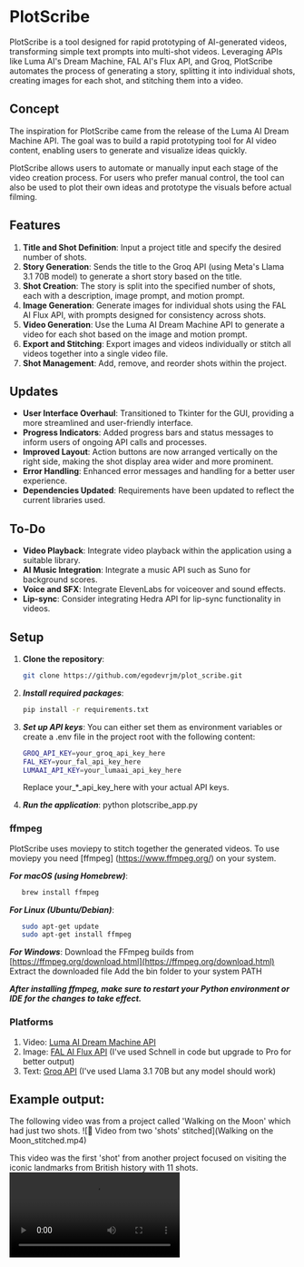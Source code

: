 # PlotScribe

PlotScribe is a tool designed for rapid prototyping of AI-generated videos, transforming simple text prompts into multi-shot videos. Leveraging APIs like Luma AI's Dream Machine, FAL AI's Flux API, and Groq, PlotScribe automates the process of generating a story, splitting it into individual shots, creating images for each shot, and stitching them into a video.

## Concept

The inspiration for PlotScribe came from the release of the Luma AI Dream Machine API. The goal was to build a rapid prototyping tool for AI video content, enabling users to generate and visualize ideas quickly.

PlotScribe allows users to automate or manually input each stage of the video creation process. For users who prefer manual control, the tool can also be used to plot their own ideas and prototype the visuals before actual filming.

## Features

1. **Title and Shot Definition**: Input a project title and specify the desired number of shots.
2. **Story Generation**: Sends the title to the Groq API (using Meta's Llama 3.1 70B model) to generate a short story based on the title.
3. **Shot Creation**: The story is split into the specified number of shots, each with a description, image prompt, and motion prompt.
4. **Image Generation**: Generate images for individual shots using the FAL AI Flux API, with prompts designed for consistency across shots.
5. **Video Generation**: Use the Luma AI Dream Machine API to generate a video for each shot based on the image and motion prompt.
6. **Export and Stitching**: Export images and videos individually or stitch all videos together into a single video file.
7. **Shot Management**: Add, remove, and reorder shots within the project.

## Updates

- **User Interface Overhaul**: Transitioned to Tkinter for the GUI, providing a more streamlined and user-friendly interface.
- **Progress Indicators**: Added progress bars and status messages to inform users of ongoing API calls and processes.
- **Improved Layout**: Action buttons are now arranged vertically on the right side, making the shot display area wider and more prominent.
- **Error Handling**: Enhanced error messages and handling for a better user experience.
- **Dependencies Updated**: Requirements have been updated to reflect the current libraries used.

## To-Do

- **Video Playback**: Integrate video playback within the application using a suitable library.
- **AI Music Integration**: Integrate a music API such as Suno for background scores.
- **Voice and SFX**: Integrate ElevenLabs for voiceover and sound effects.
- **Lip-sync**: Consider integrating Hedra API for lip-sync functionality in videos.

## Setup

1. **Clone the repository**:
   ```bash
   git clone https://github.com/egodevrjm/plot_scribe.git
   
2. ***Install required packages***:
   ```bash
   pip install -r requirements.txt
   
3. ***Set up API keys***: You can either set them as environment variables or create a .env file in the project root with the following content:
   ```bash
   GROQ_API_KEY=your_groq_api_key_here
   FAL_KEY=your_fal_api_key_here
   LUMAAI_API_KEY=your_lumaai_api_key_here
   ```
   Replace your_*_api_key_here with your actual API keys.
   
5. ***Run the application***:
   python plotscribe_app.py

### ffmpeg

PlotScribe uses moviepy to stitch together the generated videos. To use moviepy you need [ffmpeg] (https://www.ffmpeg.org/) on your system. 

***For macOS (using Homebrew)***:
```bash
   brew install ffmpeg
```

***For Linux (Ubuntu/Debian)***:
```bash
   sudo apt-get update
   sudo apt-get install ffmpeg
```

***For Windows***:
Download the FFmpeg builds from [https://ffmpeg.org/download.html](https://ffmpeg.org/download.html)
Extract the downloaded file
Add the bin folder to your system PATH

***_After installing ffmpeg, make sure to restart your Python environment or IDE for the changes to take effect._***

### Platforms

1. Video: [Luma AI Dream Machine API](https://lumalabs.ai/dream-machine/api)
2. Image: [FAL AI Flux API](https://fal.ai) (I've used Schnell in code but upgrade to Pro for better output)
3. Text: [Groq API](https://console.groq.com/docs/models) (I've used Llama 3.1 70B but any model should work)


## Example output:

The following video was from a project called 'Walking on the Moon' which had just two shots.
![🎥 Video from two 'shots' stitched](Walking on the Moon_stitched.mp4)

This video was the first 'shot' from another project focused on visiting the iconic landmarks from British history with 11 shots.
![🎥 Video from one 'shots'](shot_1.mp4)


